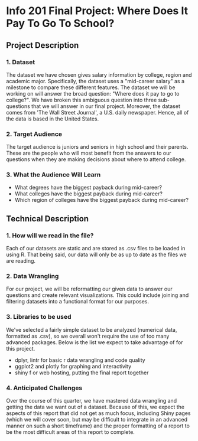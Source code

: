  # Info 201 Final Project: Where Does It Pay To Go To School?

## Project Description
### 1. Dataset
The dataset we have chosen gives salary information by college, region and academic major. Specifically, the dataset uses a "mid-career salary" as a milestone to compare these different features. The dataset we will be working on will answer the broad question: "Where does it pay to go to college?". We have broken this ambiguous question into three sub-questions that we will answer in our final project. Moreover, the dataset comes from 'The Wall Street Journal', a U.S. daily newspaper. Hence, all of the data is based in the United States.

### 2. Target Audience
The target audience is juniors and seniors in high school and their parents.  These are the people who will most benefit from the answers to our questions when they are making decisions about where to attend college. 

### 3. What the Audience Will Learn
- What degrees have the biggest payback during mid-career?
- What colleges have the biggest payback during mid-career?
- Which region of colleges have the biggest payback during mid-career?

## Technical Description
### 1. How will we read in the file?
Each of our datasets are static and are stored as .csv files to be loaded in
using R. That being said, our data will only be as up to date as the files we
are reading.

### 2. Data Wrangling
For our project, we will be reformatting our given data to answer our
questions and create relevant visualizations. This could include joining and
filtering datasets into a functional format for our purposes.

### 3. Libraries to be used
We've selected a fairly simple dataset to be analyzed (numerical data, formatted as .csv), so we overall won't require the use of too many advanced packages. Below is the list we expect to take advantage of for this project.
- dplyr, lintr for basic r data wrangling and code quality
- ggplot2 and plotly for graphing and interactivity
- shiny f or web hosting, putting the final report together

### 4. Anticipated Challenges
Over the course of this quarter, we have mastered data wrangling and getting the data we want out of a dataset. Because of this, we expect the aspects of this report that did not get as much focus, including Shiny pages (which we will cover soon, but may be difficult to integrate in an advanced manner on such a short timeframe) and the proper formatting of a report to be the most difficult areas of this report to complete.
